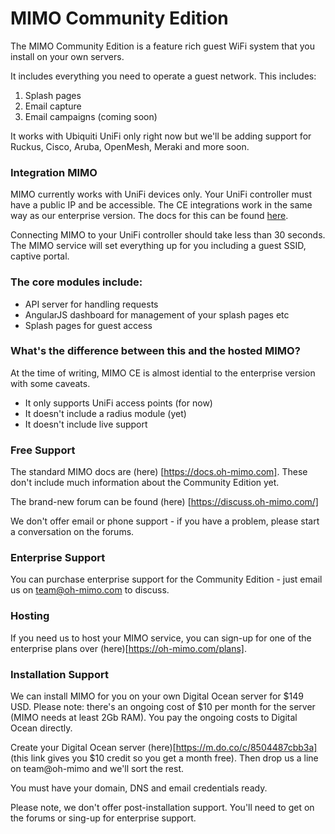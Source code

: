 # MIMO Community Edition

The MIMO Community Edition is a feature rich guest WiFi system that you install on your own servers.

It includes everything you need to operate a guest network. This includes:

1. Splash pages
2. Email capture
3. Email campaigns (coming soon)

It works with Ubiquiti UniFi only right now but we'll be adding support for Ruckus, Cisco, Aruba, OpenMesh, Meraki and more soon.

### Integration MIMO

MIMO currently works with UniFi devices only. Your UniFi controller must have a public IP and be accessible. The CE integrations work in the same way as our enterprise version. The docs for this can be found [here](https://docs.oh-mimo.com/integrations/ubiquiti-unifi-splash-integration).

Connecting MIMO to your UniFi controller should take less than 30 seconds. The MIMO service will set everything up for you including a guest SSID, captive portal.

### The core modules include:

- API server for handling requests
- AngularJS dashboard for management of your splash pages etc
- Splash pages for guest access

### What's the difference between this and the hosted MIMO?

At the time of writing, MIMO CE is almost idential to the enterprise version with some caveats.

- It only supports UniFi access points (for now)
- It doesn't include a radius module (yet)
- It doesn't include live support

### Free Support

The standard MIMO docs are (here) [https://docs.oh-mimo.com]. These don't include much information about the Community Edition yet. 

The brand-new forum can be found (here) [https://discuss.oh-mimo.com/]

We don't offer email or phone support - if you have a problem, please start a conversation on the forums.

### Enterprise Support

You can purchase enterprise support for the Community Edition - just email us on team@oh-mimo.com to discuss.

### Hosting

If you need us to host your MIMO service, you can sign-up for one of the enterprise plans over (here)[https://oh-mimo.com/plans].

### Installation Support

We can install MIMO for you on your own Digital Ocean server for $149 USD. Please note: there's an ongoing cost of $10 per month for the server (MIMO needs at least 2Gb RAM). You pay the ongoing costs to Digital Ocean directly. 

Create your Digital Ocean server (here)[https://m.do.co/c/8504487cbb3a] (this link gives you $10 credit so you get a month free). Then drop us a line on team@oh-mimo and we'll sort the rest. 

You must have your domain, DNS and email credentials ready. 

Please note, we don't offer post-installation support. You'll need to get on the forums or sing-up for enterprise support.

